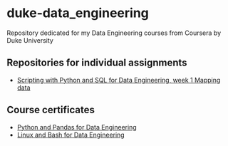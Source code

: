 # duke-data_engineering
Repository dedicated for my Data Engineering courses from Coursera by Duke University

## Repositories for individual assignments

- [Scripting with Python and SQL for Data Engineering, week 1 Mapping data](https://github.com/trickwide/mapping-data_duke)

## Course certificates

- [Python and Pandas for Data Engineering](https://coursera.org/share/39b3cf284e96f004cc14bac20274651d)
- [Linux and Bash for Data Engineering](https://coursera.org/share/69d21d4731e7e52ffc5cf63875119f8e)
